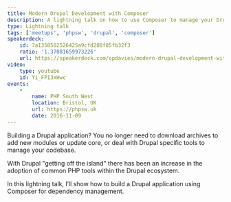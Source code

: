 ```yaml
---
title: Modern Drupal Development with Composer
description: A lightning talk on how to use Composer to manage your Drupal projects.
type: Lightning talk
tags: ['meetups', 'phpsw', 'drupal', 'composer']
speakerdeck:
    id: 7a1358502526425a9cfd288f85fb32f3
    ratio: '1.37081659973226'
    url: https://speakerdeck.com/opdavies/modern-drupal-development-with-composer
video:
    type: youtube
    id: Yi_FPI3xHwc
events:
    -
        name: PHP South West
        location: Bristol, UK
        url: https://phpsw.uk
        date: 2016-11-09
---
```


Building a Drupal application? You no longer need to download archives to add new modules or update core, or deal with Drupal specific tools to manage your codebase.

With Drupal "getting off the island" there has been an increase in the adoption of common PHP tools within the Drupal ecosystem.

In this lightning talk, I’ll show how to build a Drupal application using Composer for dependency management.
